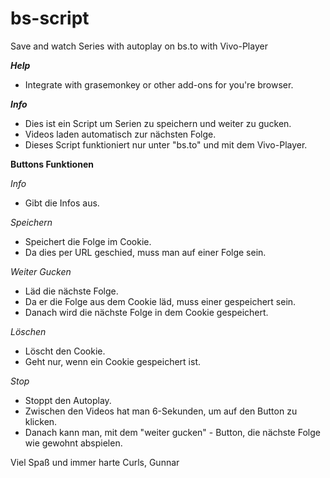 # bs-script
Save and watch Series with autoplay on bs.to with Vivo-Player

***Help***
- Integrate with grasemonkey or other add-ons for you're browser.

***Info***
- Dies ist ein Script um Serien zu speichern und weiter zu gucken.
- Videos laden automatisch zur nächsten Folge.
- Dieses Script funktioniert nur unter "bs.to" und mit dem Vivo-Player.


**Buttons Funktionen**

*Info*
- Gibt die Infos aus.


*Speichern*
- Speichert die Folge im Cookie.
- Da dies per URL geschied, muss man auf einer Folge sein.


*Weiter Gucken*
- Läd die nächste Folge.
- Da er die Folge aus dem Cookie läd, muss einer gespeichert sein.
- Danach wird die nächste Folge in dem Cookie gespeichert.


*Löschen*
- Löscht den Cookie.
- Geht nur, wenn ein Cookie gespeichert ist.


*Stop*
- Stoppt den Autoplay.
- Zwischen den Videos hat man 6-Sekunden, um auf den Button zu klicken.
- Danach kann man, mit dem "weiter gucken" - Button, die nächste Folge wie gewohnt abspielen.


Viel Spaß und immer harte Curls, Gunnar
